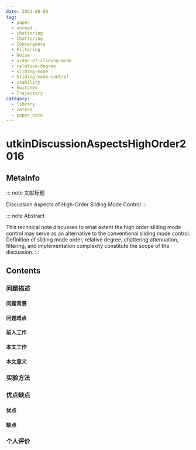 ```yaml
---
date: 2022-08-09
tag:
  - paper
  - unread
  - chattering
  - Chattering
  - Convergence
  - Filtering
  - Noise
  - order-of-sliding-mode
  - relative-degree
  - sliding-mode
  - Sliding-mode-control
  - stability
  - Switches
  - Trajectory
category:
  - library
  - zotero
  - paper_note
---
```



# utkinDiscussionAspectsHighOrder2016

## MetaInfo

::: note 文献标题

 Discussion Aspects of High-Order Sliding Mode Control
:::

::: note Abstract

This technical note discusses to what extent the high order sliding mode control may serve as an alternative to the conventional sliding mode control. Definition of sliding mode order, relative degree, chattering attenuation, filtering, and implementation complexity constitute the scope of the discussion.
:::


## Contents

### 问题描述

#### 问题背景

#### 问题难点

#### 前人工作

#### 本文工作

#### 本文意义

### 实验方法


### 优点缺点

#### 优点

#### 缺点

### 个人评价
